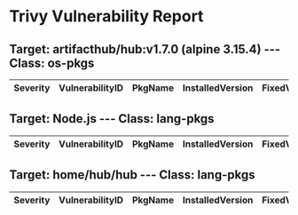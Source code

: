 # Trivy Vulnerability Report




## Target: artifacthub/hub:v1.7.0 (alpine 3.15.4) --- Class: os-pkgs
|Severity|VulnerabilityID|PkgName|InstalledVersion|FixedVersion|
|--------|---------------|-------|----------------|------------|

## Target: Node.js --- Class: lang-pkgs
|Severity|VulnerabilityID|PkgName|InstalledVersion|FixedVersion|
|--------|---------------|-------|----------------|------------|

## Target: home/hub/hub --- Class: lang-pkgs
|Severity|VulnerabilityID|PkgName|InstalledVersion|FixedVersion|
|--------|---------------|-------|----------------|------------|
